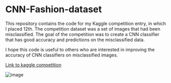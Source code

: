 # CNN-Fashion-dataset
This repository contains the code for my Kaggle competition entry, in which I placed 12th. The competition dataset was a set of images that had been misclassified. The goal of the competition was to create a CNN classifier that has good accuracy and predictions on the misclassified data.

I hope this code is useful to others who are interested in improving the accuracy of CNN classifiers on misclassified images.

[Link to kaggle competition](https://www.kaggle.com/code/arfanmd/cnn-fashion-dataset)

![image](https://github.com/mdarfan357/CNN-Fashion-dataset/assets/77487906/c5f25261-bd9d-4c1f-9aed-b649d4becff9)

